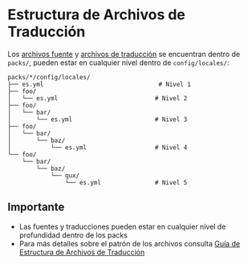 # Estructura de Archivos de Traducción

Los [archivos fuente](https://github.com/bukhr/tms-docs/blob/main/docs/files/README.es.md#source-files) y [archivos de traducción](https://github.com/bukhr/tms-docs/blob/main/docs/files/README.es.md#target-files) se encuentran dentro de `packs/`, pueden estar en cualquier nivel dentro de `config/locales/`:

```
packs/*/config/locales/
├── es.yml                                # Nivel 1
├── foo/
│   └── es.yml                           # Nivel 2
├── foo/
│   └── bar/
│       └── es.yml                       # Nivel 3
├── foo/
│   └── bar/
│       └── baz/
│           └── es.yml                   # Nivel 4
└── foo/
    └── bar/
        └── baz/
            └── qux/
                └── es.yml               # Nivel 5
```

## Importante
- Las fuentes y traducciones pueden estar en cualquier nivel de profundidad dentro de los packs
- Para más detalles sobre el patrón de los archivos consulta [Guía de Estructura de Archivos de Traducción](/docs/files/README.es.md)
